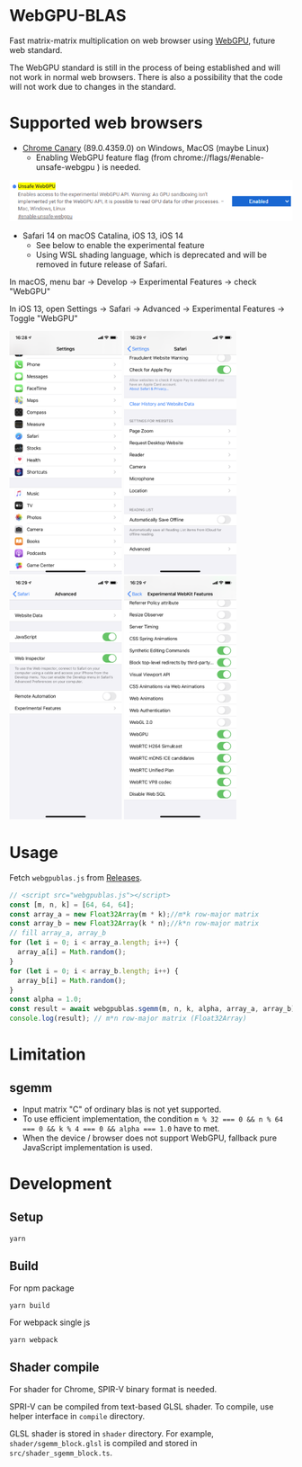 # WebGPU-BLAS

Fast matrix-matrix multiplication on web browser using [WebGPU](https://gpuweb.github.io/gpuweb/), future web standard.

The WebGPU standard is still in the process of being established and will not work in normal web browsers. There is also a possibility that the code will not work due to changes in the standard.

# Supported web browsers

- [Chrome Canary](https://www.google.com/chrome/canary/) (89.0.4359.0) on Windows, MacOS (maybe Linux)
  - Enabling WebGPU feature flag (from chrome://flags/#enable-unsafe-webgpu ) is needed.

![Chrome Canary WebGPU](docs/images/chrome-canary-webgpu.png)

- Safari 14 on macOS Catalina, iOS 13, iOS 14
  - See below to enable the experimental feature
  - Using WSL shading language, which is deprecated and will be removed in future release of Safari.

In macOS, menu bar -> Develop -> Experimental Features -> check "WebGPU"

In iOS 13, open Settings -> Safari -> Advanced -> Experimental Features -> Toggle "WebGPU"

<p float="left">
<img src="docs/images/ios-safari-webgpu-1.png" title="iOS13 enable WebGPU Step1" width="200px">
<img src="docs/images/ios-safari-webgpu-2.png" title="iOS13 enable WebGPU Step2" width="200px">
<img src="docs/images/ios-safari-webgpu-3.png" title="iOS13 enable WebGPU Step3" width="200px">
<img src="docs/images/ios-safari-webgpu-4.png" title="iOS13 enable WebGPU Step4" width="200px">
</p>

# Usage

Fetch `webgpublas.js` from [Releases](https://github.com/milhidaka/webgpu-blas/releases).

```javascript
// <script src="webgpublas.js"></script>
const [m, n, k] = [64, 64, 64];
const array_a = new Float32Array(m * k);//m*k row-major matrix
const array_b = new Float32Array(k * n);//k*n row-major matrix
// fill array_a, array_b
for (let i = 0; i < array_a.length; i++) {
  array_a[i] = Math.random();
}
for (let i = 0; i < array_b.length; i++) {
  array_b[i] = Math.random();
}
const alpha = 1.0;
const result = await webgpublas.sgemm(m, n, k, alpha, array_a, array_b);
console.log(result); // m*n row-major matrix (Float32Array)
```

# Limitation
## sgemm
- Input matrix "C" of ordinary blas is not yet supported.
- To use efficient implementation, the condition `m % 32 === 0 && n % 64 === 0 && k % 4 === 0 && alpha === 1.0` have to met.
- When the device / browser does not support WebGPU, fallback pure JavaScript implementation is used.

# Development

## Setup
```
yarn
```

## Build

For npm package
```
yarn build
```

For webpack single js
```
yarn webpack
```

## Shader compile

For shader for Chrome, SPIR-V binary format is needed.

SPRI-V can be compiled from text-based GLSL shader. To compile, use helper interface in `compile` directory.

GLSL shader is stored in `shader` directory. For example, `shader/sgemm_block.glsl` is compiled and stored in `src/shader_sgemm_block.ts`.
